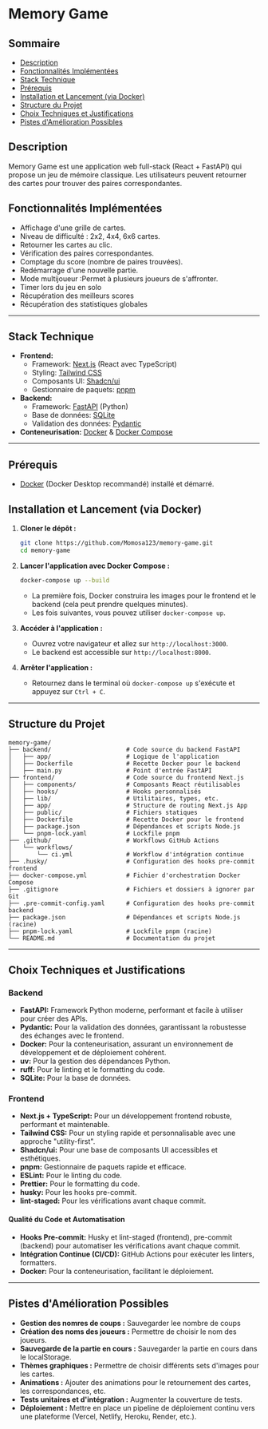 # Memory Game

## Sommaire

- [Description](#description)
- [Fonctionnalités Implémentées](#fonctionnalités-implémentées)
- [Stack Technique](#stack-technique)
- [Prérequis](#prérequis)
- [Installation et Lancement (via Docker)](#installation-et-lancement-via-docker)
- [Structure du Projet](#structure-du-projet)
- [Choix Techniques et Justifications](#choix-techniques-et-justifications)
- [Pistes d'Amélioration Possibles](#pistes-damélioration-possibles)

## Description

Memory Game est une application web full-stack (React + FastAPI) qui propose un jeu de mémoire classique. Les utilisateurs peuvent retourner des cartes pour trouver des paires correspondantes.

## Fonctionnalités Implémentées

- Affichage d'une grille de cartes.
- Niveau de difficulté : 2x2, 4x4, 6x6 cartes.
- Retourner les cartes au clic.
- Vérification des paires correspondantes.
- Comptage du score (nombre de paires trouvées).
- Redémarrage d'une nouvelle partie.
- Mode multijoueur :Permet à plusieurs joueurs de s'affronter.
- Timer lors du jeu en solo
- Récupération des meilleurs scores
- Récupération des statistiques globales

---

## Stack Technique

- **Frontend:**
  - Framework: [Next.js](https://nextjs.org/) (React avec TypeScript)
  - Styling: [Tailwind CSS](https://tailwindcss.com/)
  - Composants UI: [Shadcn/ui](https://ui.shadcn.com/)
  - Gestionnaire de paquets: [pnpm](https://pnpm.io/)
- **Backend:**
  - Framework: [FastAPI](https://fastapi.tiangolo.com/) (Python)
  - Base de données: [SQLite](https://www.sqlite.org/index.html)
  - Validation des données: [Pydantic](https://docs.pydantic.dev/latest/)
- **Conteneurisation:** [Docker](https://www.docker.com/) & [Docker Compose](https://docs.docker.com/compose/)

---

## Prérequis

- [Docker](https://www.docker.com/products/docker-desktop/) (Docker Desktop recommandé) installé et démarré.

## Installation et Lancement (via Docker)

1.  **Cloner le dépôt :**

    ```bash
    git clone https://github.com/Momosa123/memory-game.git
    cd memory-game
    ```

2.  **Lancer l'application avec Docker Compose :**

    ```bash
    docker-compose up --build
    ```

    - La première fois, Docker construira les images pour le frontend et le backend (cela peut prendre quelques minutes).
    - Les fois suivantes, vous pouvez utiliser `docker-compose up`.

3.  **Accéder à l'application :**

    - Ouvrez votre navigateur et allez sur `http://localhost:3000`.
    - Le backend est accessible sur `http://localhost:8000`.

4.  **Arrêter l'application :**
    - Retournez dans le terminal où `docker-compose up` s'exécute et appuyez sur `Ctrl + C`.

---

## Structure du Projet

```plaintext
memory-game/
├── backend/                     # Code source du backend FastAPI
│   ├── app/                     # Logique de l'application
│   ├── Dockerfile               # Recette Docker pour le backend
│   ├── main.py                  # Point d'entrée FastAPI
├── frontend/                    # Code source du frontend Next.js
│   ├── components/              # Composants React réutilisables
│   ├── hooks/                   # Hooks personnalisés
│   ├── lib/                     # Utilitaires, types, etc.
│   ├── app/                     # Structure de routing Next.js App
│   ├── public/                  # Fichiers statiques
│   ├── Dockerfile               # Recette Docker pour le frontend
│   ├── package.json             # Dépendances et scripts Node.js
│   └── pnpm-lock.yaml           # Lockfile pnpm
├── .github/                     # Workflows GitHub Actions
│   └── workflows/
│       └── ci.yml               # Workflow d'intégration continue
├── .husky/                      # Configuration des hooks pre-commit frontend
├── docker-compose.yml           # Fichier d'orchestration Docker Compose
├── .gitignore                   # Fichiers et dossiers à ignorer par Git
├── .pre-commit-config.yaml      # Configuration des hooks pre-commit backend
├── package.json                 # Dépendances et scripts Node.js (racine)
├── pnpm-lock.yaml               # Lockfile pnpm (racine)
└── README.md                    # Documentation du projet
```

---

## Choix Techniques et Justifications

### Backend

- **FastAPI:** Framework Python moderne, performant et facile à utiliser pour créer des APIs.
- **Pydantic:** Pour la validation des données, garantissant la robustesse des échanges avec le frontend.
- **Docker:** Pour la conteneurisation, assurant un environnement de développement et de déploiement cohérent.
- **uv:** Pour la gestion des dépendances Python.
- **ruff:** Pour le linting et le formatting du code.
- **SQLite:** Pour la base de données.

### Frontend

- **Next.js + TypeScript:** Pour un développement frontend robuste, performant et maintenable.
- **Tailwind CSS:** Pour un styling rapide et personnalisable avec une approche "utility-first".
- **Shadcn/ui:** Pour une base de composants UI accessibles et esthétiques.
- **pnpm:** Gestionnaire de paquets rapide et efficace.
- **ESLint:** Pour le linting du code.
- **Prettier:** Pour le formatting du code.
- **husky:** Pour les hooks pre-commit.
- **lint-staged:** Pour les vérifications avant chaque commit.

#### Qualité du Code et Automatisation

- **Hooks Pre-commit:** Husky et lint-staged (frontend), pre-commit (backend) pour automatiser les vérifications avant chaque commit.
- **Intégration Continue (CI/CD):** GitHub Actions pour exécuter les linters, formatters.
- **Docker:** Pour la conteneurisation, facilitant le déploiement.

---

## Pistes d'Amélioration Possibles

- **Gestion des nomres de coups :** Sauvegarder lee nombre de coups
- **Création des noms des joueurs :** Permettre de choisir le nom des joueurs.
- **Sauvegarde de la partie en cours :** Sauvegarder la partie en cours dans le localStorage.
- **Thèmes graphiques :** Permettre de choisir différents sets d'images pour les cartes.
- **Animations :** Ajouter des animations pour le retournement des cartes, les correspondances, etc.
- **Tests unitaires et d'intégration :** Augmenter la couverture de tests.
- **Déploiement :** Mettre en place un pipeline de déploiement continu vers une plateforme (Vercel, Netlify, Heroku, Render, etc.).

